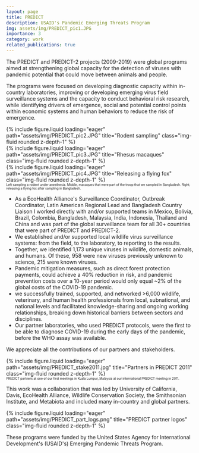 ```yaml
---
layout: page
title: PREDICT 
description: USAID's Pandemic Emerging Threats Program
img: assets/img/PREDICT_pic1.JPG
importance: 3
category: work
related_publications: true
---
```

<style>
div.caption {
  font-size: 0.6em;
}
</style>

The PREDICT and PREDICT-2 projects (2009-2019) were global programs aimed at strengthening global capacity for the detection of viruses with pandemic potential that could move between animals and people.

The programs were focused on developing diagnostic capacity within in-country laboratories, improving or developing emerging virus field surveillance systems and the capacity to conduct behavioral risk research, while identifying drivers of emergence, social and potential control points within economic systems and human behaviors to reduce the risk of emergence.

<div class="row">
    <div class="col-sm mt-3 mt-md-0">
        {% include figure.liquid loading="eager" path="assets/img/PREDICT_pic2.JPG" title="Rodent sampling" class="img-fluid rounded z-depth-1" %}
    </div>
    <div class="col-sm mt-3 mt-md-0">
        {% include figure.liquid loading="eager" path="assets/img/PREDICT_pic3.JPG" title="Rhesus macaques" class="img-fluid rounded z-depth-1" %}
    </div>
    <div class="col-sm mt-3 mt-md-0">
        {% include figure.liquid loading="eager" path="assets/img/PREDICT_pic4.JPG" title="Releasing a flying fox" class="img-fluid rounded z-depth-1" %}
    </div>
</div>
<div class="caption">
    Left sampling a rodent under anesthesia. Middle, macaques that were part of the troop that we sampled in Bangladesh. Right, releasing a flying fox after sampling in Bangladesh.
</div>

- As a EcoHealth Alliance's Surveillance Coordinator, Outbreak Coordinator, Latin American Regional Lead and Bangladesh Country Liaison I worked directly with and/or supported teams in Mexico, Bolivia, Brazil, Colombia, Bangladesh, Malaysia, India, Indonesia, Thailand and China and was part of the global surveillance team for all 30+ countries that were part of PREDICT and PREDICT-2.
- We established and/or supported local wildlife virus surveillance systems: from the field, to the laboratory, to reporting to the results.
- Together, we identified 1,173 unique viruses in wildlife, domestic animals, and humans. Of these, 958 were new viruses previously unknown to science, 215 were known viruses.
- Pandemic mitigation measures, such as direct forest protection payments, could achieve a 40% reduction in risk, and pandemic prevention costs over a 10-year period would only equal ~2% of the global costs of the COVID-19 pandemic.
- we successfully trained, supported, and networked >6,000 wildlife, veterinary, and human health professionals from local, subnational, and national levels and facilitated knowledge-sharing and ongoing working relationships, breaking down historical barriers between sectors and disciplines.
- Our partner laboratories, who used PREDICT protocols, were the first to be able to diagnose COVID-19 during the early days of the pandemic, before the WHO assay was available.

We appreciate all the contributions of our partners and stakeholders.

<div class="row">
    <div class="col-sm mt-3 mt-md-0">
        {% include figure.liquid loading="eager" path="assets/img/PREDICT_stake2011.jpg" title="Partners in PREDICT 2011" class="img-fluid rounded z-depth-1" %}
    </div>
</div>
<div class="caption">
    PREDICT partners at one of our first meetings in Kuala Lumpur, Malaysia at our international PREDICT meeting in 2011.
</div>

This work was a collaboration that was led by University of California, Davis, EcoHealth Alliance, Wildlife Conservation Society, the Smithsonian Institute, and Metabiota and included many in-country and global partners. 


<div class="row">
    <div class="col-sm mt-3 mt-md-0">
        {% include figure.liquid loading="eager" path="assets/img/PREDICT_part_logs.png" title="PREDICT partner logos" class="img-fluid rounded z-depth-1" %}
    </div>
</div>


These programs were funded by the United States Agency for International Development's (USAID's) Emerging Pandemic Threats Program.

